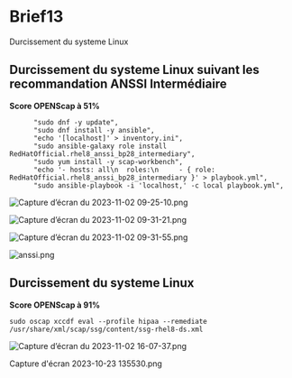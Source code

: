 # Brief13 

Durcissement du systeme Linux


## Durcissement du systeme Linux suivant les recommandation ANSSI Intermédiaire 
**Score OPENScap à 51%**

```
      "sudo dnf -y update",
      "sudo dnf install -y ansible",
      "echo '[localhost]' > inventory.ini",
      "sudo ansible-galaxy role install RedHatOfficial.rhel8_anssi_bp28_intermediary",
      "sudo yum install -y scap-workbench",
      "echo '- hosts: all\n  roles:\n     - { role: RedHatOfficial.rhel8_anssi_bp28_intermediary }' > playbook.yml",
      "sudo ansible-playbook -i 'localhost,' -c local playbook.yml",
```


![Capture d’écran du 2023-11-02 09-25-10.png](https://hackmd.io/_uploads/r1hZhNbmp.png)

![Capture d’écran du 2023-11-02 09-31-21.png](https://hackmd.io/_uploads/Skh-2EWQ6.png)

![Capture d’écran du 2023-11-02 09-31-55.png](https://hackmd.io/_uploads/H1jWn4W7T.png)

![anssi.png]([https://hackmd.io/_uploads/SJTahNbma.png](https://media.discordapp.net/attachments/990915126301450251/1169661538198634557/anssi.png?ex=65563731&is=6543c231&hm=3893c5ad2e0eeb960b0631651744ca9463457c51ddeb6be66581eec39262db20&=&width=1440&height=533))

## Durcissement du systeme Linux

**Score OPENScap à 91%**
```
sudo oscap xccdf eval --profile hipaa --remediate /usr/share/xml/scap/ssg/content/ssg-rhel8-ds.xml
```
![Capture d’écran du 2023-11-02 16-07-37.png](https://hackmd.io/_uploads/rkEaiVZ7T.png)

Capture d'écran 2023-10-23 135530.png
